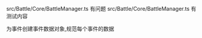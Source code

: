 

src/Battle/Core/BattleManager.ts 有问题
src/Battle/Core/BattleManager.ts 有测试内容


为事件创建事件数据对象,规范每个事件的数据
